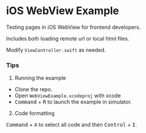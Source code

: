 iOS WebView Example
===

Testing pages in iOS WebView for frontend developers.

Includes both loading remote url or local html files.

Modify `ViewController.swift` as needed.


### Tips

1. Running the example

- Clone the repo. 
- Open `WebViewExample.xcodeproj` with xcode
- <kbd>Command</kbd> + <kbd>R</kbd> to launch the example in simulator.

2. Code formatting

 <kbd>Command</kbd> + <kbd>A</kbd> to select all code and then <kbd>Control</kbd> + <kbd>I</kbd>.

